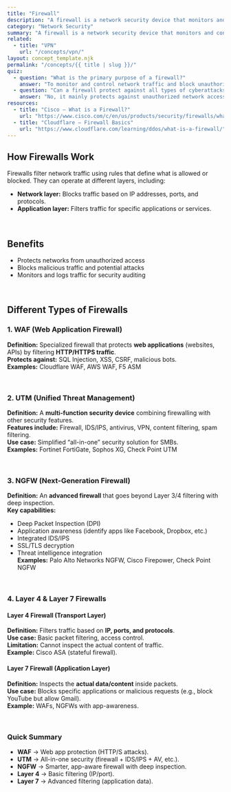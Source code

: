 ```yaml
---
title: "Firewall"
description: "A firewall is a network security device that monitors and controls incoming and outgoing traffic based on security rules."
category: "Network Security"
summary: "A firewall is a network security device that monitors and controls incoming and outgoing traffic based on security rules."
related:
  - title: "VPN"
    url: "/concepts/vpn/"
layout: concept_template.njk
permalink: "/concepts/{{ title | slug }}/"
quiz:
  - question: "What is the primary purpose of a firewall?"
    answer: "To monitor and control network traffic and block unauthorized access."
  - question: "Can a firewall protect against all types of cyberattacks?"
    answer: "No, it mainly protects against unauthorized network access, not all attacks like malware or phishing."
resources:
  - title: "Cisco – What is a Firewall?"
    url: "https://www.cisco.com/c/en/us/products/security/firewalls/what-is-a-firewall.html"
  - title: "Cloudflare – Firewall Basics"
    url: "https://www.cloudflare.com/learning/ddos/what-is-a-firewall/"
---
```


## How Firewalls Work
Firewalls filter network traffic using rules that define what is allowed or blocked. They can operate at different layers, including:

- **Network layer:** Blocks traffic based on IP addresses, ports, and protocols.  
- **Application layer:** Filters traffic for specific applications or services.

<br>

## Benefits
- Protects networks from unauthorized access  
- Blocks malicious traffic and potential attacks  
- Monitors and logs traffic for security auditing

<br>

## Different Types of Firewalls

### 1. WAF (Web Application Firewall)
**Definition:** Specialized firewall that protects **web applications** (websites, APIs) by filtering **HTTP/HTTPS traffic**.  
**Protects against:** SQL Injection, XSS, CSRF, malicious bots.  
**Examples:** Cloudflare WAF, AWS WAF, F5 ASM

<br>

### 2. UTM (Unified Threat Management)
**Definition:** A **multi-function security device** combining firewalling with other security features.  
**Features include:** Firewall, IDS/IPS, antivirus, VPN, content filtering, spam filtering.  
**Use case:** Simplified “all-in-one” security solution for SMBs.  
**Examples:** Fortinet FortiGate, Sophos XG, Check Point UTM  

<br>

### 3. NGFW (Next-Generation Firewall)
**Definition:** An **advanced firewall** that goes beyond Layer 3/4 filtering with deep inspection.  
**Key capabilities:**  
  - Deep Packet Inspection (DPI)  
  - Application awareness (identify apps like Facebook, Dropbox, etc.)  
  - Integrated IDS/IPS  
  - SSL/TLS decryption  
  - Threat intelligence integration  
**Examples:** Palo Alto Networks NGFW, Cisco Firepower, Check Point NGFW  

<br>

### 4. Layer 4 & Layer 7 Firewalls

#### Layer 4 Firewall (Transport Layer)
**Definition:** Filters traffic based on **IP, ports, and protocols**.  
**Use case:** Basic packet filtering, access control.  
**Limitation:** Cannot inspect the actual content of traffic.  
**Example:** Cisco ASA (stateful firewall).  

#### Layer 7 Firewall (Application Layer)
**Definition:** Inspects the **actual data/content** inside packets.  
**Use case:** Blocks specific applications or malicious requests (e.g., block YouTube but allow Gmail).  
**Example:** WAFs, NGFWs with app-awareness.  

<br>

### Quick Summary
- **WAF** → Web app protection (HTTP/S attacks).  
- **UTM** → All-in-one security (firewall + IDS/IPS + AV, etc.).  
- **NGFW** → Smarter, app-aware firewall with deep inspection.  
- **Layer 4** → Basic filtering (IP/port).  
- **Layer 7** → Advanced filtering (application data).  

